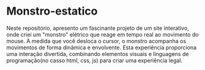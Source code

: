 # Monstro-estatico

Neste repositório, apresento um fascinante projeto de um site interativo, onde criei um "monstro" elétrico que reage em tempo real ao movimento do mouse. À medida que você desloca o cursor, o monstro acompanha os movimentos de forma dinâmica e envolvente. Esta experiência proporciona uma interação divertida, combinando elementos visuais e linguagens de programação(no casso html, css, js) para criar uma experiência legal.
